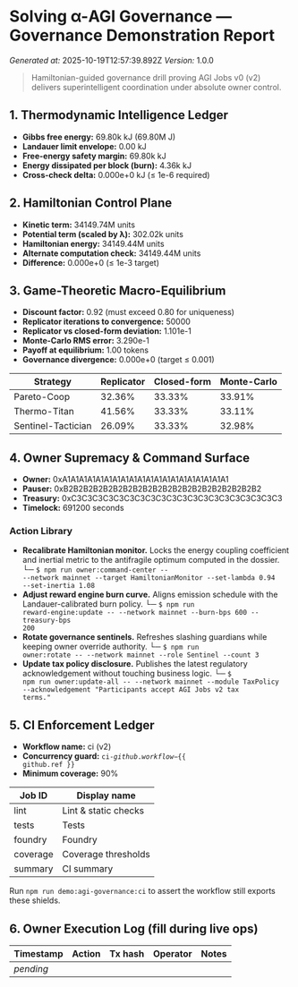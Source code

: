 # Solving α-AGI Governance — Governance Demonstration Report
*Generated at:* 2025-10-19T12:57:39.892Z
*Version:* 1.0.0

> Hamiltonian-guided governance drill proving AGI Jobs v0 (v2) delivers superintelligent coordination under absolute owner control.

## 1. Thermodynamic Intelligence Ledger

- **Gibbs free energy:** 69.80k kJ (69.80M J)
- **Landauer limit envelope:** 0.00 kJ
- **Free-energy safety margin:** 69.80k kJ
- **Energy dissipated per block (burn):** 4.36k kJ
- **Cross-check delta:** 0.000e+0 kJ (≤ 1e-6 required)

## 2. Hamiltonian Control Plane

- **Kinetic term:** 34149.74M units
- **Potential term (scaled by λ):** 302.02k units
- **Hamiltonian energy:** 34149.44M units
- **Alternate computation check:** 34149.44M units
- **Difference:** 0.000e+0 (≤ 1e-3 target)

## 3. Game-Theoretic Macro-Equilibrium

- **Discount factor:** 0.92 (must exceed 0.80 for uniqueness)
- **Replicator iterations to convergence:** 50000
- **Replicator vs closed-form deviation:** 1.101e-1
- **Monte-Carlo RMS error:** 3.290e-1
- **Payoff at equilibrium:** 1.00 tokens
- **Governance divergence:** 0.000e+0 (target ≤ 0.001)

| Strategy | Replicator | Closed-form | Monte-Carlo |
| --- | --- | --- | --- |
| Pareto-Coop | 32.36% | 33.33% | 33.91% |
| Thermo-Titan | 41.56% | 33.33% | 33.11% |
| Sentinel-Tactician | 26.09% | 33.33% | 32.98% |

## 4. Owner Supremacy & Command Surface

- **Owner:** 0xA1A1A1A1A1A1A1A1A1A1A1A1A1A1A1A1A1A1A1A1
- **Pauser:** 0xB2B2B2B2B2B2B2B2B2B2B2B2B2B2B2B2B2B2B2B2
- **Treasury:** 0xC3C3C3C3C3C3C3C3C3C3C3C3C3C3C3C3C3C3C3C3
- **Timelock:** 691200 seconds

### Action Library
- **Recalibrate Hamiltonian monitor.** Locks the energy coupling coefficient and inertial metric to the antifragile optimum computed in the dossier.
  └─ <code>$ npm run owner:command-center -- --network mainnet --target HamiltonianMonitor --set-lambda 0.94 --set-inertia 1.08</code>
- **Adjust reward engine burn curve.** Aligns emission schedule with the Landauer-calibrated burn policy.
  └─ <code>$ npm run reward-engine:update -- --network mainnet --burn-bps 600 --treasury-bps 200</code>
- **Rotate governance sentinels.** Refreshes slashing guardians while keeping owner override authority.
  └─ <code>$ npm run owner:rotate -- --network mainnet --role Sentinel --count 3</code>
- **Update tax policy disclosure.** Publishes the latest regulatory acknowledgement without touching business logic.
  └─ <code>$ npm run owner:update-all -- --network mainnet --module TaxPolicy --acknowledgement "Participants accept AGI Jobs v2 tax terms."</code>

## 5. CI Enforcement Ledger

- **Workflow name:** ci (v2)
- **Concurrency guard:** <code>ci-${{ github.workflow }}-${{ github.ref }}</code>
- **Minimum coverage:** 90%

| Job ID | Display name |
| --- | --- |
| lint | Lint & static checks |
| tests | Tests |
| foundry | Foundry |
| coverage | Coverage thresholds |
| summary | CI summary |

Run <code>npm run demo:agi-governance:ci</code> to assert the workflow still exports these shields.

## 6. Owner Execution Log (fill during live ops)

| Timestamp | Action | Tx hash | Operator | Notes |
| --- | --- | --- | --- | --- |
| _pending_ |  |  |  |  |